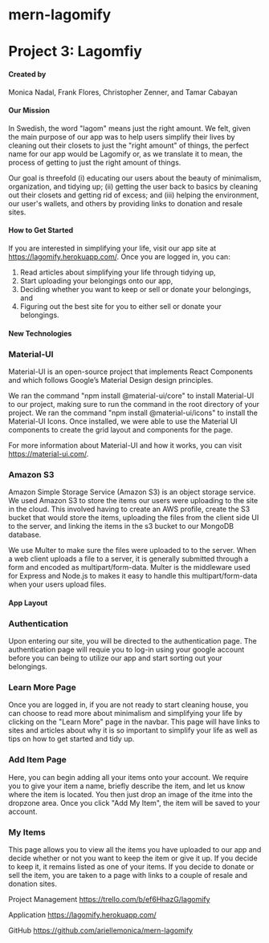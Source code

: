 # mern-lagomify

#  Project 3: Lagomfiy
#### Created by 
Monica Nadal, Frank Flores, Christopher Zenner, and Tamar Cabayan

#### Our Mission
In Swedish, the word "lagom" means just the right amount. We felt, given the main purpose of our app was to help users simplify their lives by cleaning out their closets to just the "right amount" of things, the perfect name for our app would be Lagomify or, as we translate it to mean, the process of getting to just the right amount of things. 

Our goal is threefold (i) educating our users about the beauty of minimalism, organization, and tidying up; (ii)  getting the user back to basics by cleaning out their closets and getting rid of excess; and (iii) helping the environment, our user's wallets, and others by providing links to donation and resale sites. 

#### How to Get Started
If you are interested in simplifying your life, visit our app site at https://lagomify.herokuapp.com/. Once you are logged in, you can:
1. Read articles about simplifying your life through tidying up,
1. Start uploading your belongings onto our app,
1. Deciding whether you want to keep or sell or donate your belongings, and
1. Figuring out the best site for you to either sell or donate your belongings. 

#### New Technologies 
### Material-UI
Material-UI is an open-source project that implements React Components and which follows Google’s Material Design design principles. 

We ran the command "npm install @material-ui/core" to install Material-UI to our project, making sure to run the command in the root directory of your project. We ran the command "npm install @material-ui/icons" to install the Material-UI Icons. Once installed, we were able to use the Material UI components to create the grid layout and components for the page. 

For more information about Material-UI and how it works, you can visit https://material-ui.com/.

### Amazon S3
Amazon Simple Storage Service (Amazon S3) is an object storage service. We used Amazon S3 to store the items our users were uploading to the site in the cloud. This involved having to create an AWS profile, create the S3 bucket that would store the items, uploading the files from the client side UI to the server, and linking the items in the s3 bucket to our MongoDB database. 

We use Multer to make sure the files were uploaded to to the server. When a web client uploads a file to a server, it is generally submitted through a form and encoded as multipart/form-data. Multer is the middleware used for Express and Node.js to makes it easy to handle this multipart/form-data when your users upload files. 


#### App Layout
### Authentication
Upon entering our site, you will be directed to the authentication page. The authentication page will requie you to log-in using your google account before you can being to utilize our app and start sorting out your belongings.

### Learn More Page
Once you are logged in, if you are not ready to start cleaning house, you can choose to read more about minimalism and simplifying your life by clicking on the "Learn More" page in the navbar. This page will have links to sites and articles about why it is so important to simplify your life as well as tips on how to get started and tidy up. 

### Add Item Page
Here, you can begin adding all your items onto your account. We require you to give your item a name, briefly describe the item, and let us know where the item is located. You then just drop an image of the itme into the dropzone area. Once you click "Add My Item", the item will be saved to your account. 

### My Items
This page allows you to view all the items you have uploaded to our app and decide whether or not you want to keep the item or give it up. If you decide to keep it, it remains listed as one of your items. If you decide to donate or sell the item, you are taken to a page with links to a couple of resale and donation sites. 


Project Management
https://trello.com/b/ef6HhazG/lagomify

Application
https://lagomify.herokuapp.com/

GitHub
https://github.com/ariellemonica/mern-lagomify